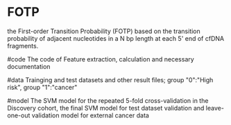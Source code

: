 # FOTP
the First-order Transition Probability (FOTP) based on the transition probability of adjacent nucleotides in a N bp length at each 5' end of cfDNA fragments.

#code
The code of Feature extraction, calculation and necessary documentation

#data
Trainging and test datasets and other result files; group "0":"High risk", group "1":"cancer"

#model
The SVM model for the repeated 5-fold cross-validation in the Discovery cohort, the final SVM model for test dataset validation and 
leave-one-out validation model for external cancer data

